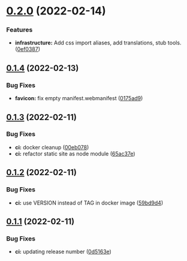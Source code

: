 # [0.2.0](https://github.com/mycolab/mycolab-ui/compare/v0.1.4...v0.2.0) (2022-02-14)


### Features

* **infrastructure:** Add css import aliases, add translations, stub tools. ([0ef0387](https://github.com/mycolab/mycolab-ui/commit/0ef038782b1e77634af4b1663389ba2e4b28012d))



## [0.1.4](https://github.com/mycolab/mycolab-ui/compare/v0.1.3...v0.1.4) (2022-02-13)


### Bug Fixes

* **favicon:** fix empty manifest.webmanifest ([0175ad9](https://github.com/mycolab/mycolab-ui/commit/0175ad9e01c001ce658daae860f431c922881f69))



## [0.1.3](https://github.com/mycolab/mycolab-ui/compare/v0.1.2...v0.1.3) (2022-02-11)


### Bug Fixes

* **ci:** docker cleanup ([00eb078](https://github.com/mycolab/mycolab-ui/commit/00eb078e3fbfb7e7b355f454cc1a1087b1f66af6))
* **ci:** refactor static site as node module ([65ac37e](https://github.com/mycolab/mycolab-ui/commit/65ac37ef00d9796ff24c33f16ccf22e157c6ff1a))



## [0.1.2](https://github.com/mycolab/mycolab-ui/compare/v0.1.1...v0.1.2) (2022-02-11)


### Bug Fixes

* **ci:** use VERSION instead of TAG in docker image ([59bd9d4](https://github.com/mycolab/mycolab-ui/commit/59bd9d4cb983ff0b504f0b77983ead84ef812950))



## [0.1.1](https://github.com/mycolab/mycolab-ui/compare/v0.1.0...v0.1.1) (2022-02-11)


### Bug Fixes

* **ci:** updating release number ([0d5163e](https://github.com/mycolab/mycolab-ui/commit/0d5163ecd81de99cf328f74bd3d410322a0f8526))



